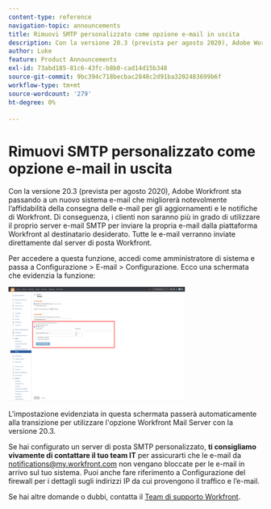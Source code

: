 ```yaml
---
content-type: reference
navigation-topic: announcements
title: Rimuovi SMTP personalizzato come opzione e-mail in uscita
description: Con la versione 20.3 (prevista per agosto 2020), Adobe Workfront sta passando a un nuovo sistema e-mail che migliorerà notevolmente l’affidabilità della consegna delle e-mail per gli aggiornamenti e le notifiche di Workfront. Di conseguenza, i clienti non saranno più in grado di utilizzare il proprio server e-mail SMTP per inviare la propria e-mail dalla piattaforma Workfront al destinatario desiderato. Tutte le e-mail verranno inviate direttamente dal server di posta Workfront.
author: Luke
feature: Product Announcements
exl-id: 73abd185-81c6-43fc-b8b0-cad14d15b348
source-git-commit: 9bc394c718becbac2848c2d91ba3202483699b6f
workflow-type: tm+mt
source-wordcount: '279'
ht-degree: 0%

---
```


# Rimuovi SMTP personalizzato come opzione e-mail in uscita

Con la versione 20.3 (prevista per agosto 2020), Adobe Workfront sta passando a un nuovo sistema e-mail che migliorerà notevolmente l’affidabilità della consegna delle e-mail per gli aggiornamenti e le notifiche di Workfront. Di conseguenza, i clienti non saranno più in grado di utilizzare il proprio server e-mail SMTP per inviare la propria e-mail dalla piattaforma Workfront al destinatario desiderato. Tutte le e-mail verranno inviate direttamente dal server di posta Workfront.

Per accedere a questa funzione, accedi come amministratore di sistema e passa a Configurazione > E-mail > Configurazione. Ecco una schermata che evidenzia la funzione:

![](assets/email-server-settings-350x226.png)

L&#39;impostazione evidenziata in questa schermata passerà automaticamente alla transizione per utilizzare l&#39;opzione Workfront Mail Server con la versione 20.3.

Se hai configurato un server di posta SMTP personalizzato, **ti consigliamo vivamente di contattare il tuo team IT** per assicurarti che le e-mail da notifications@my.workfront.com non vengano bloccate per le e-mail in arrivo sul tuo sistema. Puoi anche fare riferimento a Configurazione del firewall per i dettagli sugli indirizzi IP da cui provengono il traffico e l’e-mail.

Se hai altre domande o dubbi, contatta il [Team di supporto Workfront](https://one.workfront.com/s/support?language=en_US).
